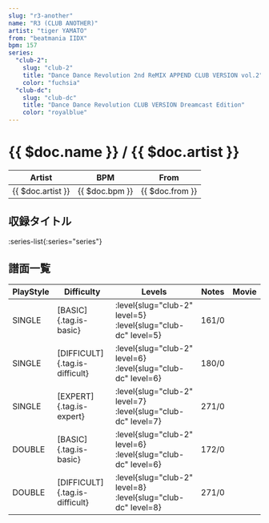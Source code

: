 ```yaml
---
slug: "r3-another"
name: "R3 (CLUB ANOTHER)"
artist: "tiger YAMATO"
from: "beatmania IIDX"
bpm: 157
series:
  "club-2":
    slug: "club-2"
    title: "Dance Dance Revolution 2nd ReMIX APPEND CLUB VERSION vol.2"
    color: "fuchsia"
  "club-dc":
    slug: "club-dc"
    title: "Dance Dance Revolution CLUB VERSION Dreamcast Edition"
    color: "royalblue"
---
```


# {{ $doc.name }} / {{ $doc.artist }}

|Artist|BPM|From|
|------|---|----|
|{{ $doc.artist }}|{{ $doc.bpm }}|{{ $doc.from }}|

## 収録タイトル

:series-list{:series="series"}

## 譜面一覧

|PlayStyle|Difficulty|Levels|Notes|Movie|
|---------|----------|------|-----|-----|
|SINGLE|[BASIC]{.tag.is-basic}|:level{slug="club-2" level=5} :level{slug="club-dc" level=5}|161/0||
|SINGLE|[DIFFICULT]{.tag.is-difficult}|:level{slug="club-2" level=6} :level{slug="club-dc" level=6}|180/0||
|SINGLE|[EXPERT]{.tag.is-expert}|:level{slug="club-2" level=7} :level{slug="club-dc" level=7}|271/0||
|DOUBLE|[BASIC]{.tag.is-basic}|:level{slug="club-2" level=6} :level{slug="club-dc" level=6}|172/0||
|DOUBLE|[DIFFICULT]{.tag.is-difficult}|:level{slug="club-2" level=8} :level{slug="club-dc" level=8}|271/0||
